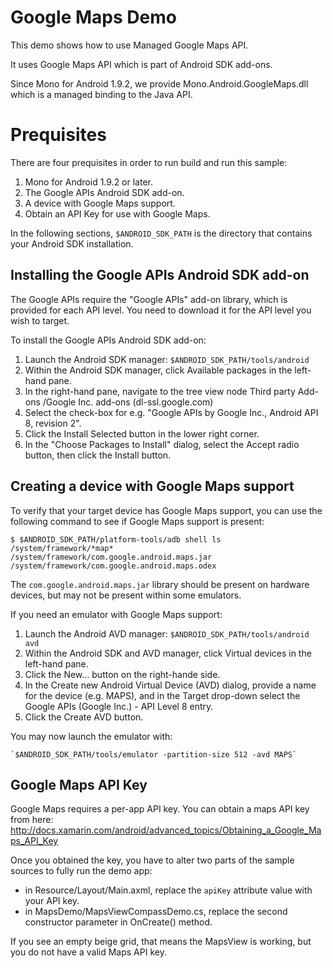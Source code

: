 Google Maps Demo
================

This demo shows how to use Managed Google Maps API.

It uses Google Maps API which is part of Android SDK add-ons.

Since Mono for Android 1.9.2, we provide Mono.Android.GoogleMaps.dll which
is a managed binding to the Java API.

Prequisites
===========

There are four prequisites in order to run build and run this sample:

 1. Mono for Android 1.9.2 or later.
 2. The Google APIs Android SDK add-on.
 3. A device with Google Maps support.
 4. Obtain an API Key for use with Google Maps.

In the following sections, `$ANDROID_SDK_PATH` is the directory that contains
your Android SDK installation.

Installing the Google APIs Android SDK add-on
---------------------------------------------

The Google APIs require the "Google APIs" add-on library, which is provided
for each API level. You need to download it for the API level you wish to
target.

To install the Google APIs Android SDK add-on:

 1. Launch the Android SDK manager:
        `$ANDROID_SDK_PATH/tools/android`
 2. Within the Android SDK manager, click Available packages
    in the left-hand pane.
 3. In the right-hand pane, navigate to the tree view node Third party
    Add-ons /Google Inc. add-ons (dl-ssl.google.com)
 4. Select the check-box for e.g. "Google APIs by Google Inc., Android API
    8, revision 2".
 5. Click the Install Selected button in the lower right corner.
 6. In the "Choose Packages to Install" dialog, select the Accept
    radio button, then click the Install button.

Creating a device with Google Maps support
------------------------------------------

To verify that your target device has Google Maps support, you can use
the following command to see if Google Maps support is present:

    $ $ANDROID_SDK_PATH/platform-tools/adb shell ls /system/framework/*map*
    /system/framework/com.google.android.maps.jar
    /system/framework/com.google.android.maps.odex

The `com.google.android.maps.jar` library should be present on
hardware devices, but may not be present within some emulators.

If you need an emulator with Google Maps support:

 1. Launch the Android AVD manager:
        `$ANDROID_SDK_PATH/tools/android avd`
 2. Within the Android SDK and AVD manager, click Virtual devices
    in the left-hand pane.
 3. Click the New... button on the right-hande side.
 4. In the Create new Android Virtual Device (AVD) dialog, provide a
    name for the device (e.g. MAPS), and in the Target drop-down
    select the Google APIs (Google Inc.) - API Level 8 entry.
 5. Click the Create AVD button.

You may now launch the emulator with:

    `$ANDROID_SDK_PATH/tools/emulator -partition-size 512 -avd MAPS`

Google Maps API Key
-------------------

Google Maps requires a per-app API key.  You can obtain a maps API key from here:
http://docs.xamarin.com/android/advanced_topics/Obtaining_a_Google_Maps_API_Key

Once you obtained the key, you have to alter two parts of the sample sources to fully
run the demo app:

  * in Resource/Layout/Main.axml, replace the `apiKey` attribute value with your API key.
  * in MapsDemo/MapsViewCompassDemo.cs, replace the second constructor parameter
    in OnCreate() method.

If you see an empty beige grid, that means the MapsView is working, but you do not
have a valid Maps API key.
